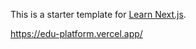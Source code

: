 This is a starter template for [Learn Next.js](https://nextjs.org/learn).

https://edu-platform.vercel.app/
